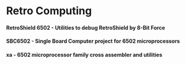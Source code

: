 # Retro Computing

#### RetroShield 6502 - Utilities to debug RetroShield by 8-Bit Force 

#### SBC6502 - Single Board Computer project for 6502 microprocessors

#### xa - 6502 microprocessor family cross assembler and utilities
